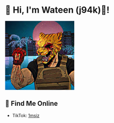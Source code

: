 
# 👋 Hi, I'm Wateen (j94k)🐺!

![image alt](https://github.com/j94k/j94k/blob/dd01bf075139150979824a70524e8a4ec1601951/download%20(3).jpg)

## 📱 Find Me Online
- TikTok: [1msiz](https://www.tiktok.com/@1msiz)


  
